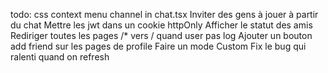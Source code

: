 todo:
css context menu channel in chat.tsx
Inviter des gens à jouer à partir du chat
Mettre les jwt dans un cookie httpOnly
Afficher le statut des amis
Rediriger toutes les pages /\* vers / quand user pas log
Ajouter un bouton add friend sur les pages de profile
Faire un mode Custom
Fix le bug qui ralenti quand on refresh
